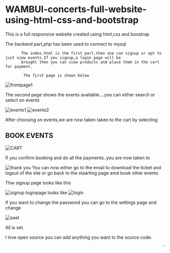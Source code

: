 # WAMBUI-concerts-full-website-using-html-css-and-bootstrap
This is a full responsive website created using html,css and boostrap

The backend part,php has been used to connect to mysql

           The index.html is the first part,then one can signup or opt to just view events.If you signup,a login page will be
           brought then you can view products and place them in the cart for payment.
           
            The first page is shown below 
           
![frontpage1](https://user-images.githubusercontent.com/91588670/178142241-542377e7-2de0-4245-8d73-8741c6a7e5d2.PNG)
 
 The second page shows the events available....you can either search or select on events
 
 ![events1](https://user-images.githubusercontent.com/91588670/178142336-f1c33eca-cd77-4c4a-9b8a-f50d1915c06e.PNG)
![events2](https://user-images.githubusercontent.com/91588670/178142349-891f55b1-6f4e-4d70-ac7b-520040fc5aae.PNG)

After choosing on events,we are now taken taken to the cart by selecting<h2>BOOK EVENTS</H2>

![CART](https://user-images.githubusercontent.com/91588670/178142442-8f7b6fc5-6a77-4015-88d7-e5bb27ccf871.PNG)

If you confirm booking and do all the payments..you are now taken to

![thank you](https://user-images.githubusercontent.com/91588670/178142499-0aa74fe9-5710-4468-bcc8-7d99683123d6.PNG)
  You can now either go to the email to download the ticket and logout of the site or go back to the staarting page amd book other events
  
  Thw signup page looks like this
  
  ![signup](https://user-images.githubusercontent.com/91588670/178143428-d644fad0-e17f-47f9-9f6b-cc24453f0472.PNG)
loginpage looks like
![login](https://user-images.githubusercontent.com/91588670/178143468-61b23d72-4924-4b83-a3db-31baeaa0b7e5.PNG)
 
 If you want to change the password you can go to the settings page and change
 
 ![seet](https://user-images.githubusercontent.com/91588670/178143517-47394c47-5426-4694-a618-be40cb45d93b.PNG)
 
 All is set.
 
 I love open source you can add anything you want to the source code.
 
 <marquee> Thank you! </marquee>
 
